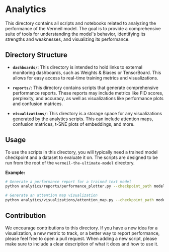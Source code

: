# Analytics

This directory contains all scripts and notebooks related to analyzing the performance of the Vermeil model. The goal is to provide a comprehensive suite of tools for understanding the model's behavior, identifying its strengths and weaknesses, and visualizing its performance.

## Directory Structure

-   **`dashboards/`**: This directory is intended to hold links to external monitoring dashboards, such as Weights & Biases or TensorBoard. This allows for easy access to real-time training metrics and visualizations.

-   **`reports/`**: This directory contains scripts that generate comprehensive performance reports. These reports may include metrics like FID scores, perplexity, and accuracy, as well as visualizations like performance plots and confusion matrices.

-   **`visualizations/`**: This directory is a storage space for any visualizations generated by the analytics scripts. This can include attention maps, confusion matrices, t-SNE plots of embeddings, and more.

## Usage

To use the scripts in this directory, you will typically need a trained model checkpoint and a dataset to evaluate it on. The scripts are designed to be run from the root of the `vermeil-the-ultimate-model` directory.

**Example:**

```bash
# Generate a performance report for a trained text model
python analytics/reports/performance_plotter.py --checkpoint_path models/checkpoints/text/best_model.pt --dataset_path data/processed/text/test.txt

# Generate an attention map visualization
python analytics/visualizations/attention_map.py --checkpoint_path models/checkpoints/multimodal/best_model.pt --image_path data/raw/images/sample.jpg --text "A sample caption"
```

## Contribution

We encourage contributions to this directory. If you have a new idea for a visualization, a new metric to track, or a better way to report performance, please feel free to open a pull request. When adding a new script, please make sure to include a clear description of what it does and how to use it.
